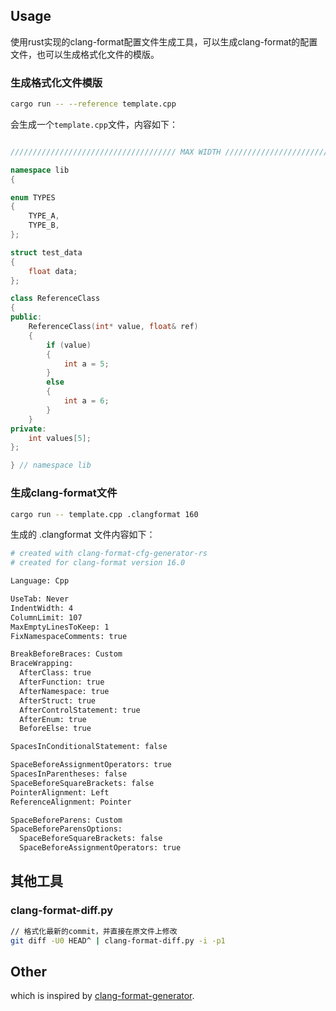 
## Usage

使用rust实现的clang-format配置文件生成工具，可以生成clang-format的配置文件，也可以生成格式化文件的模版。

### 生成格式化文件模版

```bash
cargo run -- --reference template.cpp
```

会生成一个`template.cpp`文件，内容如下：
```c++

///////////////////////////////////// MAX WIDTH ///////////////////////////////////////////////////////////

namespace lib
{

enum TYPES
{
    TYPE_A,
    TYPE_B,
};

struct test_data 
{
    float data;
};

class ReferenceClass 
{
public:
    ReferenceClass(int* value, float& ref)
    {
        if (value) 
        {
            int a = 5;
        }
        else
        {
            int a = 6;
        }
    }
private:
    int values[5];
};

} // namespace lib

```

### 生成clang-format文件

```bash
cargo run -- template.cpp .clangformat 160
```

生成的 .clangformat 文件内容如下：
```bash
# created with clang-format-cfg-generator-rs
# created for clang-format version 16.0

Language: Cpp

UseTab: Never
IndentWidth: 4
ColumnLimit: 107
MaxEmptyLinesToKeep: 1
FixNamespaceComments: true

BreakBeforeBraces: Custom
BraceWrapping:
  AfterClass: true
  AfterFunction: true
  AfterNamespace: true
  AfterStruct: true
  AfterControlStatement: true
  AfterEnum: true
  BeforeElse: true

SpacesInConditionalStatement: false

SpaceBeforeAssignmentOperators: true
SpacesInParentheses: false
SpaceBeforeSquareBrackets: false
PointerAlignment: Left
ReferenceAlignment: Pointer

SpaceBeforeParens: Custom
SpaceBeforeParensOptions:
  SpaceBeforeSquareBrackets: false
  SpaceBeforeAssignmentOperators: true

```

## 其他工具

### clang-format-diff.py

```bash
// 格式化最新的commit，并直接在原文件上修改
git diff -U0 HEAD^ | clang-format-diff.py -i -p1
```

## Other

which is inspired by [clang-format-generator](https://github.com/SebastianBach/clang-format-generator).
